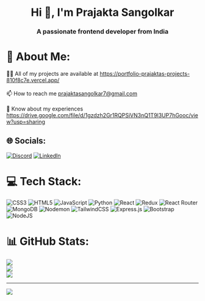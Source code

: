 <h1 align="center">Hi 👋, I'm Prajakta Sangolkar</h1>
<h3 align="center">A passionate frontend developer from India</h3>

# 💫 About Me:
👨‍💻 All of my projects are available at https://portfolio-prajaktas-projects-810f8c7e.vercel.app/<br><br>📫 How to reach me prajaktasangolkar7@gmail.com<br><br>📄 Know about my experiences https://drive.google.com/file/d/1gzdzh2Gr1RQPSiVN3nQ1T9l3UP7hGooc/view?usp=sharing


## 🌐 Socials:
[![Discord](https://img.shields.io/badge/Discord-%237289DA.svg?logo=discord&logoColor=white)](https://discord.gg/ddd) [![LinkedIn](https://img.shields.io/badge/LinkedIn-%230077B5.svg?logo=linkedin&logoColor=white)](https://linkedin.com/in/https://in.linkedin.com/in/prajakta-sangolkar-a75271248) 

# 💻 Tech Stack:
![CSS3](https://img.shields.io/badge/css3-%231572B6.svg?style=for-the-badge&logo=css3&logoColor=white) ![HTML5](https://img.shields.io/badge/html5-%23E34F26.svg?style=for-the-badge&logo=html5&logoColor=white) ![JavaScript](https://img.shields.io/badge/javascript-%23323330.svg?style=for-the-badge&logo=javascript&logoColor=%23F7DF1E) ![Python](https://img.shields.io/badge/python-3670A0?style=for-the-badge&logo=python&logoColor=ffdd54) ![React](https://img.shields.io/badge/react-%2320232a.svg?style=for-the-badge&logo=react&logoColor=%2361DAFB) ![Redux](https://img.shields.io/badge/redux-%23593d88.svg?style=for-the-badge&logo=redux&logoColor=white) ![React Router](https://img.shields.io/badge/React_Router-CA4245?style=for-the-badge&logo=react-router&logoColor=white) ![MongoDB](https://img.shields.io/badge/MongoDB-%234ea94b.svg?style=for-the-badge&logo=mongodb&logoColor=white) ![Nodemon](https://img.shields.io/badge/NODEMON-%23323330.svg?style=for-the-badge&logo=nodemon&logoColor=%BBDEAD) ![TailwindCSS](https://img.shields.io/badge/tailwindcss-%2338B2AC.svg?style=for-the-badge&logo=tailwind-css&logoColor=white) ![Express.js](https://img.shields.io/badge/express.js-%23404d59.svg?style=for-the-badge&logo=express&logoColor=%2361DAFB) ![Bootstrap](https://img.shields.io/badge/bootstrap-%238511FA.svg?style=for-the-badge&logo=bootstrap&logoColor=white) ![NodeJS](https://img.shields.io/badge/node.js-6DA55F?style=for-the-badge&logo=node.js&logoColor=white)
# 📊 GitHub Stats:
![](https://github-readme-stats.vercel.app/api?username=Prajaktasangolkar&theme=midnight-purple&hide_border=false&include_all_commits=true&count_private=false)<br/>
![](https://github-readme-streak-stats.herokuapp.com/?user=Prajaktasangolkar&theme=midnight-purple&hide_border=false)<br/>
![](https://github-readme-stats.vercel.app/api/top-langs/?username=Prajaktasangolkar&theme=midnight-purple&hide_border=false&include_all_commits=true&count_private=false&layout=compact)

---
[![](https://visitcount.itsvg.in/api?id=Prajaktasangolkar&icon=0&color=0)](https://visitcount.itsvg.in)

<!-- Proudly created with GPRM ( https://gprm.itsvg.in ) -->
